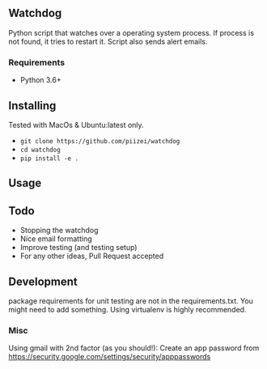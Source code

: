 ## Watchdog

Python script that watches over a operating system process. If process is not found, it tries to restart it.
Script also sends alert emails.

### Requirements
- Python 3.6+

## Installing

Tested with MacOs & Ubuntu:latest only.

- `git clone https://github.com/piizei/watchdog`
- `cd watchdog`
- `pip install -e .`



## Usage

## Todo
- Stopping the watchdog
- Nice email formatting
- Improve testing (and testing setup)
- For any other ideas, Pull Request accepted


## Development
package requirements for unit testing are not in the requirements.txt.
You might need to add something. Using virtualenv is highly recommended.


### Misc

Using gmail with 2nd factor (as you should!): 
Create an app password from https://security.google.com/settings/security/apppasswords
